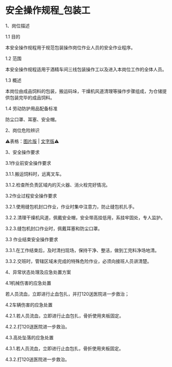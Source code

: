 # 安全操作规程_包装工

1、岗位描述

1.1 目的

本安全操作规程用于规范包装操作岗位作业人员的安全作业程序。

1.2 范围

本安全操作规程适用于酒精车间三线包装操作工以及进入本岗位工作的全体人员。

1.3 概述

本岗位由成品饲料的包装，搬运码垛，干燥机风道清理等操作步骤组成，为仓储提供包装完毕的成品饲料。

1.4 劳动防护用品配备标准

防尘口罩、耳塞、安全帽。

2、岗位危险辨识

⚠️表格：[图片版](gwwxbs_tp.md) | [文字版](gwwxbs_wz.md)⚠️

3、安全操作要求

3.1作业前安全操作要求

3.1.1.搬运饲料时，远离叉车。

3.1.2.检查所负责区域内的灭火器、消火栓完好情况。

3.2作业过程安全操作要求

3.2.1.使用缝包机封口作业，作业时集中注意力，防止缝包机扎手。

3.2.2.清理干燥机风道，佩戴安全帽，安全带高挂低用，系挂牢固处，专人监护。

3.2.3.缝包机封口作业时，佩戴耳塞和防尘口罩。

3.3 作业结束安全操作要求

3.3.1.在工作结束后，及时清扫现场，保持干净、整洁，做到工完料净场地清。

3.3.2.交班时，管辖区域未完成的特殊危险作业，必须向接班人员讲清楚。

4、异常状态处理及应急处置方案

4.1机械伤害的应急处置

若人员流血，立即进行止血包扎，并打120送医院进一步救治；

4.2车辆伤害的应急处置

4.2.1.若人员流血，立即进行止血包扎，骨折使用夹板固定。

4.2.2.打120送医院进一步救治。

4.3.高处坠落的应急处置

4.3.1.若人员流血，立即进行止血包扎，骨折使用夹板固定。

4.3.2.打120送医院进一步救治。
